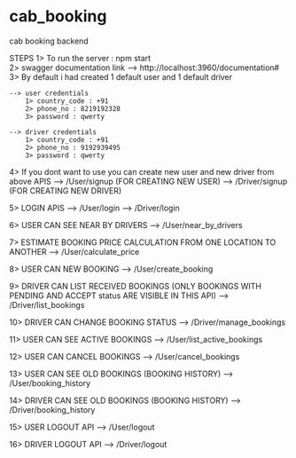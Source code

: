 # cab_booking
cab booking backend

STEPS
1> To run the server : npm start      
2> swagger documentation link --> http://localhost:3960/documentation#
3> By default i had created 1 default user and 1 default driver

    --> user credentials
        1> country_code : +91
        2> phone_no : 8219192328
        3> password : qwerty

    --> driver credentials
        1> country_code : +91
        2> phone_no : 9192939495
        3> password : qwerty
    
4> If you dont want to use you can create new user and new driver from above APIS
    --> /User/signup     (FOR CREATING NEW USER)
    --> /Driver/signup   (FOR CREATING NEW DRIVER)

5> LOGIN APIS
    --> /User/login
    --> /Driver/login

6> USER CAN SEE NEAR BY DRIVERS
    --> /User/near_by_drivers

7> ESTIMATE BOOKING PRICE CALCULATION FROM ONE LOCATION TO ANOTHER
    --> /User/calculate_price

8> USER CAN NEW BOOKING
    --> /User/create_booking

9> DRIVER CAN LIST RECEIVED BOOKINGS (ONLY BOOKINGS WITH PENDING AND ACCEPT status ARE VISIBLE IN THIS API)
    --> /Driver/list_bookings

10> DRIVER CAN CHANGE BOOKING STATUS 
    --> /Driver/manage_bookings

11> USER CAN SEE ACTIVE BOOKINGS 
    --> /User/list_active_bookings

12> USER CAN CANCEL BOOKINGS
    --> /User/cancel_bookings

13> USER CAN SEE OLD BOOKINGS (BOOKING HISTORY)
    --> /User/booking_history

14> DRIVER CAN SEE OLD BOOKINGS (BOOKING HISTORY)
    --> /Driver/booking_history

15> USER LOGOUT API
    --> /User/logout

16> DRIVER LOGOUT API
    --> /Driver/logout
